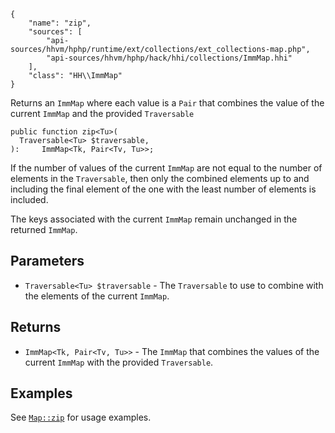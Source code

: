 ``` yamlmeta
{
    "name": "zip",
    "sources": [
        "api-sources/hhvm/hphp/runtime/ext/collections/ext_collections-map.php",
        "api-sources/hhvm/hphp/hack/hhi/collections/ImmMap.hhi"
    ],
    "class": "HH\\ImmMap"
}
```




Returns an ` ImmMap ` where each value is a `` Pair `` that combines the value
of the current ``` ImmMap ``` and the provided ```` Traversable ````




``` Hack
public function zip<Tu>(
  Traversable<Tu> $traversable,
):     ImmMap<Tk, Pair<Tv, Tu>>;
```




If the number of values of the current ` ImmMap ` are not equal to the
number of elements in the `` Traversable ``, then only the combined elements
up to and including the final element of the one with the least number of
elements is included.




The keys associated with the current ` ImmMap ` remain unchanged in the
returned `` ImmMap ``.




## Parameters




+ ` Traversable<Tu> $traversable ` - The `` Traversable `` to use to combine with the
  elements of the current ``` ImmMap ```.




## Returns




* ` ImmMap<Tk, Pair<Tv, Tu>> ` - The `` ImmMap `` that combines the values of the current ``` ImmMap ```
  with the provided ```` Traversable ````.




## Examples




See [` Map::zip `](</hack/reference/class/Map/zip/#examples>) for usage examples.
<!-- HHAPIDOC -->
